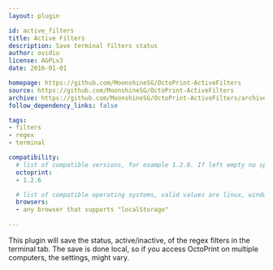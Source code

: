 ```yaml
---
layout: plugin

id: active_filters
title: Active Filters
description: Save terminal filters status
author: ovidiu
license: AGPLv3
date: 2016-01-01

homepage: https://github.com/MoonshineSG/OctoPrint-ActiveFilters
source: https://github.com/MoonshineSG/OctoPrint-ActiveFilters
archive: https://github.com/MoonshineSG/OctoPrint-ActiveFilters/archive/master.zip
follow_dependency_links: false

tags:
- filters
- regex
- terminal

compatibility:
  # list of compatible versions, for example 1.2.0. If left empty no specific version requirement will be assumed
  octoprint:
  - 1.2.6

  # list of compatible operating systems, valid values are linux, windows, macos, leaving empty defaults to all
  browsers:
  - any browser that supports "localStorage"
  
---
```

This plugin will save the status, active/inactive, of the regex filters in the terminal tab. 
The save is done local, so if you access OctoPrint on multiple computers, the settings, might vary.  

